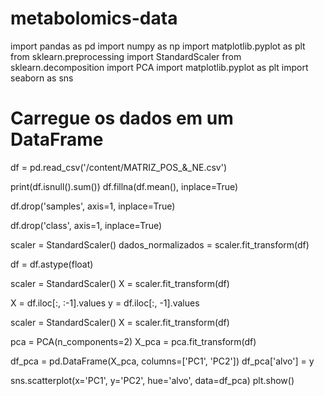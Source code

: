 # metabolomics-data
import pandas as pd
import numpy as np
import matplotlib.pyplot as plt
from sklearn.preprocessing import StandardScaler
from sklearn.decomposition import PCA
import matplotlib.pyplot as plt
import seaborn as sns

# Carregue os dados em um DataFrame
df = pd.read_csv('/content/MATRIZ_POS_&_NE.csv')

print(df.isnull().sum())
df.fillna(df.mean(), inplace=True)

df.drop('samples', axis=1, inplace=True)

df.drop('class', axis=1, inplace=True)


scaler = StandardScaler()
dados_normalizados = scaler.fit_transform(df)

df = df.astype(float)

scaler = StandardScaler()
X = scaler.fit_transform(df)

X = df.iloc[:, :-1].values
y = df.iloc[:, -1].values

scaler = StandardScaler()
X = scaler.fit_transform(df)

pca = PCA(n_components=2)
X_pca = pca.fit_transform(df)

df_pca = pd.DataFrame(X_pca, columns=['PC1', 'PC2'])
df_pca['alvo'] = y


sns.scatterplot(x='PC1', y='PC2', hue='alvo', data=df_pca)
plt.show()
